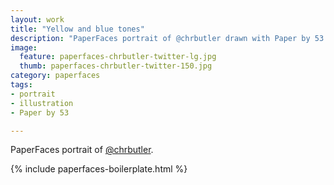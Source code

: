 ```yaml
---
layout: work
title: "Yellow and blue tones"
description: "PaperFaces portrait of @chrbutler drawn with Paper by 53 on an iPad."
image: 
  feature: paperfaces-chrbutler-twitter-lg.jpg
  thumb: paperfaces-chrbutler-twitter-150.jpg
category: paperfaces
tags: 
- portrait
- illustration
- Paper by 53

---
```


PaperFaces portrait of [@chrbutler](http://twitter.com/chrbutler).

{% include paperfaces-boilerplate.html %}